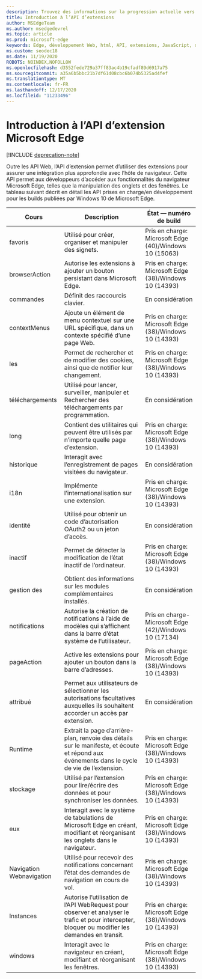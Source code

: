 ```yaml
---
description: Trouvez des informations sur la progression actuelle vers la fin de l’API d’extension Microsoft Edge.
title: Introduction à l’API d’extensions
author: MSEdgeTeam
ms.author: msedgedevrel
ms.topic: article
ms.prod: microsoft-edge
keywords: Edge, développement Web, html, API, extensions, JavaScript, développeur
ms.custom: seodec18
ms.date: 11/19/2020
ROBOTS: NOINDEX,NOFOLLOW
ms.openlocfilehash: d3552fede729a37ff83ac4b19cfadf89d6917a75
ms.sourcegitcommit: a35a6b5bbc21b7df61d08cbc6b074b5325ad4fef
ms.translationtype: MT
ms.contentlocale: fr-FR
ms.lasthandoff: 12/17/2020
ms.locfileid: "11233496"
---
```

# Introduction à l’API d’extension Microsoft Edge  

[!INCLUDE [deprecation-note](../includes/deprecation-note.md)]  

Outre les API Web, l’API d’extension permet d’utiliser des extensions pour assurer une intégration plus approfondie avec l’hôte de navigateur. Cette API permet aux développeurs d’accéder aux fonctionnalités du navigateur Microsoft Edge, telles que la manipulation des onglets et des fenêtres. Le tableau suivant décrit en détail les API prises en charge/en développement pour les builds publiées par Windows 10 de Microsoft Edge.


|     Cours     |                                                              Description                                                              |                État — numéro de build                 |
|---------------|---------------------------------------------------------------------------------------------------------------------------------------|------------------------------------------------------|
|   favoris   |                                          Utilisé pour créer, organiser et manipuler des signets.                                          | Pris en charge: Microsoft Edge (40)/Windows 10 (15063) |
| browserAction |                                 Autorise les extensions à ajouter un bouton persistant dans Microsoft Edge.                                  | Pris en charge: Microsoft Edge (38)/Windows 10 (14393) |
| commandes      |                                                      Définit des raccourcis clavier.                                                      | En considération
| contextMenus  |                           Ajoute un élément de menu contextuel sur une URL spécifique, dans un contexte spécifié d’une page Web.                            | Pris en charge: Microsoft Edge (38)/Windows 10 (14393) |
|    les    |                                 Permet de rechercher et de modifier des cookies, ainsi que de notifier leur changement.                                 | Pris en charge: Microsoft Edge (38)/Windows 10 (14393) |
|   téléchargements   |                           Utilisé pour lancer, surveiller, manipuler et Rechercher des téléchargements par programmation.                           |                 En considération                  |
|   long   |                                      Contient des utilitaires qui peuvent être utilisés par n’importe quelle page d’extension.                                       | Pris en charge: Microsoft Edge (38)/Windows 10 (14393) |
|    historique    |                                         Interagit avec l’enregistrement de pages visitées du navigateur.                                         |                 En considération                  |
|     i18n      |                                         Implémente l’internationalisation sur une extension.                                          | Pris en charge: Microsoft Edge (38)/Windows 10 (14393) |
|   identité    |                                       Utilisé pour obtenir un code d’autorisation OAuth2 ou un jeton d’accès.                                       |                 En considération                  |
|     inactif      |                                       Permet de détecter la modification de l’état inactif de l’ordinateur.                                        | Pris en charge: Microsoft Edge (38)/Windows 10 (14393) |
|  gestion des   |                                              Obtient des informations sur les modules complémentaires installés.                                                |                 En considération                  |
| notifications |                      Autorise la création de notifications à l’aide de modèles qui s’affichent dans la barre d’état système de l’utilisateur.                      | Pris en charge-Microsoft Edge (42)/Windows 10 (17134) |
|  pageAction   |                                      Active les extensions pour ajouter un bouton dans la barre d’adresses.                                       | Pris en charge: Microsoft Edge (38)/Windows 10 (14393) |
|  attribué  |                   Permet aux utilisateurs de sélectionner les autorisations facultatives auxquelles ils souhaitent accorder un accès par extension.                   |                 En considération                  |
|    Runtime    | Extrait la page d’arrière-plan, renvoie des détails sur le manifeste, et écoute et répond aux événements dans le cycle de vie de l’extension. | Pris en charge: Microsoft Edge (38)/Windows 10 (14393) |
|    stockage    |                                      Utilisé par l’extension pour lire/écrire des données et pour synchroniser les données.                                       | Pris en charge: Microsoft Edge (38)/Windows 10 (14393) |
|     eux      |                Interagit avec le système de tabulations de Microsoft Edge en créant, modifiant et réorganisant les onglets dans le navigateur.                | Pris en charge: Microsoft Edge (38)/Windows 10 (14393) |
| Navigation Webnavigation |                           Utilisé pour recevoir des notifications concernant l’état des demandes de navigation en cours de vol.                            | Pris en charge: Microsoft Edge (38)/Windows 10 (14393) |
|  Instances   |        Autorise l’utilisation de l’API WebRequest pour observer et analyser le trafic et pour intercepter, bloquer ou modifier les demandes en transit.        | Pris en charge: Microsoft Edge (38)/Windows 10 (14393) |
|    windows    |                              Interagit avec le navigateur en créant, modifiant et réorganisant les fenêtres.                              | Pris en charge: Microsoft Edge (38)/Windows 10 (14393) |

